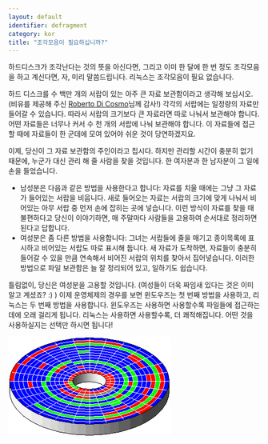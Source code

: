 ```yaml
---
layout: default
identifier: defragment
category: kor
title: "﻿조각모음이 필요하십니까?"
---
```


하드디스크가 조각난다는 것의 뜻을 아신다면, 그리고 이미 한 달에 한 번 정도 조각모음을 하고 계신다면, 자, 미리 말씀드립니다. 리눅스는 조각모음이 필요 없습니다.

하드 디스크를 수 백만 개의 서랍이 있는 아주 큰 자료 보관함이라고 생각해 보십시오.(비유를 제공해 주신 <a href="http://www.pps.jussieu.fr/~dicosmo/">Roberto Di Cosmo</a>님께 감사!) 각각의 서랍에는 일정량의 자료만 들어갈 수 있습니다. 따라서 서랍의 크기보다 큰 자료라면 따로 나눠서 보관해야 합니다. 어떤 자료들은 너무나 커서 수 천 개의 서랍에 나눠 보관해야 합니다. 이 자료들에 접근할 때에 자료들이 한 군데에 모여 있어야 쉬운 것이 당연하겠지요. 

이제, 당신이 그 자료 보관함의 주인이라고 칩시다. 하지만 관리할 시간이 충분히 없기 때문에, 누군가 대신 관리 해 줄 사람을 찾을 것입니다. 한 여자분과 한 남자분이 그 일에 손을 들었습니다.

<ul>

<li>남성분은 다음과 같은 방법을 사용한다고 합니다: 자료를 치울 때에는 그냥 그 자료가 들어있는 서랍을 비웁니다. 새로 들어오는 자료는 서랍의 크기에 맞게 나눠서 비어있는 아무 서랍 중 먼저 손에 잡히는 곳에 넣습니다. 이런 방식이 자료를 찾을 때 불편하다고 당신이 이야기하면, 매 주말마다 사람들을 고용하여 순서대로 정리하면 된다고 답합니다.</li>

<li>여성분은 좀 다른 방법을 사용합니다: 그녀는 서랍들에 줄을 매기고 종이목록에 표시하고 비어있는 서랍도 따로 표시해 둡니다. 새 자료가 도착하면, 자료들이 충분히 들어갈 수 있을 만큼 연속해서 비어진 서랍의 위치를 찾아서 집어넣습니다. 이러한 방법으로 파일 보관함은 늘 잘 정리되어 있고, 일하기도 쉽습니다.</li>

</ul>

틀림없이, 당신은 여성분을 고용할 것입니다. (여성들이 더욱 짜임새 있다는 것은 이미 알고 계셨죠? :) ) 이제 운영체제의 경우를 보면 윈도우즈는 첫 번째 방법을 사용하고, 리눅스는 두 번째 방법을 사용합니다. 윈도우즈는 사용하면 사용할수록 파일들에 접근하는 데에 오래 걸리게 됩니다. 리눅스는 사용하면 사용할수록, 더 쾌적해집니다. 어떤 것을 사용하실지는 선택만 하시면 됩니다!

<img src="/img/defragment.png" />




